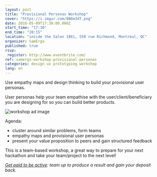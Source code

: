 ```yaml
---
layout: post
title: "Provisional Personas Workshop"
cover: "https://i.imgur.com/0B6m3dT.png"
date: 2016-05-09T17:30:00.000Z
start_time: "17:30"
end_time: "20:15"
location: "inside the Salon 1861, 550 rue Richmond, Montréal, QC"
organizer: SamErgo
published: true
rsvp:
 register: http://www.eventbrite.com/
ref: samergo-workshop-provisional-personas
categories: design ux prototyping workshop
lang: en
---
```

Use empathy maps and design thinking to build your provisional user personas.

User personas help your team empathise with the user/client/beneficiary you are designing for so you can build better products.

![workshop ad image](https://i.imgur.com/iyjStbP.png)

Agenda:

- cluster around similar problems, form teams
- empathy maps and provisional user personas
- present your value proposition to peers and gain structured feedback

This is a team-based workshop, a great way to prepare for your next hackathon and take your team/project to the next level!

*[Get paid to be active](http://goo.gl/7D26a0): team up to produce a result and gain your deposit back.*
